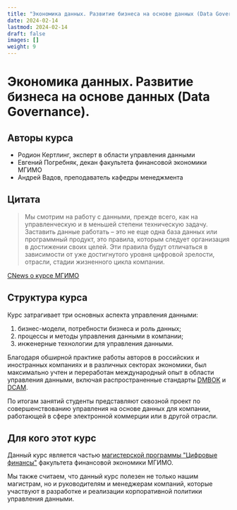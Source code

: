 ```yaml
---
title: "Экономика данных. Развитие бизнеса на основе данных (Data Governance)."
date: 2024-02-14
lastmod: 2024-02-14
draft: false
images: []
weight: 9
---
```



# Экономика данных. Развитие бизнеса на основе данных (Data Governance).

<!--
Аннотация: Почему это важная дисциплина, для кого? 

Подчеркнуть связь с нацпроектом Экономика данных.

Брошюра для самоподготовки (1-2 страницы) -- разобраться в том, что это
посмотреть внешние материалы, комментарии от Родиона, примеры работ студентов
(была например работа на 100 баллов у нас одна). Закажем графическое оформление брошюры, 
сделаем красивый PDF c логотипом факультета и ЦК.

Я заинтересовался, что мне делать дальше -- может быть какую-то открытую лекцию запланируем?
И регистрацию на нее?
-->

## Авторы курса

- Родион Кертлинг, эксперт в области управления данными
- Евгений Погребняк, декан факультета финансовой экономики МГИМО
- Андрей Вадов, преподаватель кафедры менеджмента 

## Цитата

> Мы смотрим на работу с данными, прежде всего, как на управленческую и в меньшей степени техническую задачу. 
> Заставить данные работать – это не еще одна база данных или программный продукт, это правила, которым следует организация 
> в достижении своих целей. Эти правила будут отличаться в зависимости от уже достигнутого уровня цифровой зрелости,
> отрасли, стадии жизненного цикла компании.

[СNews о курсе МГИМО](https://www.cnews.ru/news/line/2023-12-07_tsifrovaya_kafedra_mgimo_podgotovit)

## Структура курса 

Курс затрагивает три основных аспекта управления данными: 

1. бизнес-модели, потребности бизнеса и роль данных; 
2. процессы и методы управления данными в компании;
3. инженерные технологии для управления данными.

Благодаря обширной практике работы авторов в российских и иностранных компаниях 
и в различных секторах экономики,
был максимально учтен и переработан международный опыт в области управления данными, 
включая распространенные стандарты [DMBOK](https://www.dama.org/cpages/body-of-knowledge)
и [DCAM](https://edmcouncil.org/frameworks/dcam/). 

По итогам занятий студенты представляют сквозной проект по совершенствованию
управления на основе данных для компании, работающей в сфере электронной коммерции
или в другой отрасли. 

## Для кого этот курс

Данный курс является частью [магистерской программы "Цифровые финансы"](https://finec.mgimo.ru/program/masters/digital-finance/) 
факультета финансовой экономики МГИМО.

Мы также считаем, что данный курс полезен не только нашим магистрам, но и руководителям и менеджерам 
компаний, которые участвуют в разработке и реализации корпоративной политики 
управления данными.
